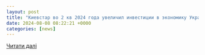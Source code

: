 ```yaml
---
layout: post
title: "Киевстар во 2 кв 2024 года увеличил инвестиции в экономику Украины более чем на 63% - до 2,276 млрд грн — УНИАН"
date: 2024-08-08 08:22:21 +0000
categories: [news]
---
```


[Читати далі](https://www.unian.net/economics/finance/kievstar-vo-2-kv-2024-goda-uvelichil-investicii-v-ekonomiku-ukrainy-bolee-chem-na-63-do-2-276-mlrd-grn-12721488.html)
